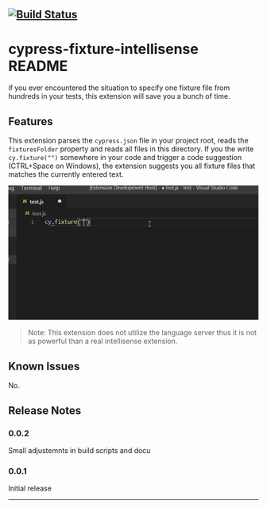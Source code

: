 [![Build Status](https://travis-ci.org/gabbersepp/cypress-fixture-intellisense.svg?branch=master)](https://travis-ci.org/gabbersepp/cypress-fixture-intellisense)
-----------------------------------------------------------------------------------------------------------

# cypress-fixture-intellisense README

if you ever encountered the situation to specify one fixture file from hundreds in your tests, this extension will save you a bunch of time.

## Features

This extension parses the `cypress.json` file in your project root, reads the `fixturesFolder` property and reads all files in this directory.
If you the write `cy.fixture("")` somewhere in your code and trigger a code suggestion (CTRL+Space on Windows), the extension suggests you all fixture files that matches the currently entered text.


![Suggestion](images/example.gif)

> Note: This extension does not utilize the language server thus it is not as powerful than a real intellisense extension.

## Known Issues

No.

## Release Notes

### 0.0.2

Small adjustemnts in build scripts and docu

### 0.0.1

Initial release

-----------------------------------------------------------------------------------------------------------
